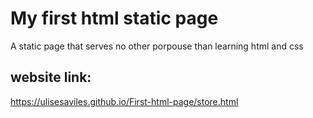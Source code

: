 # My first html static page #
A static page that serves no other porpouse than learning html and css
## website link: ##
https://ulisesaviles.github.io/First-html-page/store.html
